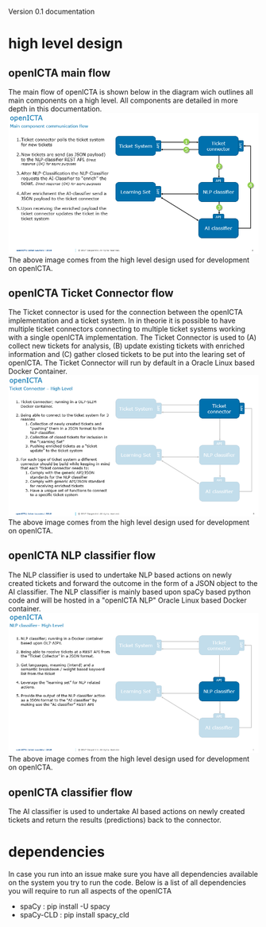 Version 0.1 documentation

# high level design

## openICTA main flow
The main flow of openICTA is shown below in the diagram wich outlines all main components on a high level. All components are detailed in more depth in this documentation.
![openICTA main flow](https://raw.githubusercontent.com/OracleLinuxWorld/inControlTicketAi/master/openICTA/documentation/docs/v01/openICTA_mainflow.png "openICTA main flow")
The above image comes from the high level design used for development on openICTA.

## openICTA Ticket Connector flow
The Ticket connector is used for the connection between the openICTA implementation and a ticket system. In in theorie it is possible to have multiple ticket connectors connecting to multiple ticket systems working with a single openICTA implementation. The Ticket Connector is used to (A) collect new tickets for analysis, (B) update existing tickets with enriched information and (C) gather closed tickets to be put into the learing set of openICTA. The Ticket Connector will run by default in a Oracle Linux based Docker Container. 
![openICTA ticket connector](https://raw.githubusercontent.com/OracleLinuxWorld/inControlTicketAi/master/openICTA/documentation/docs/v01/openICTA_ticketConnector.png "openICTA ticket connector")
The above image comes from the high level design used for development on openICTA.

## openICTA NLP classifier flow
The NLP classifier is used to undertake NLP based actions on newly created tickets and forward the outcome in the form of a JSON object to the AI classifier. The NLP classifier is mainly based upon spaCy based python code and will be hosted in a "openICTA NLP" Oracle Linux based Docker container.
![NLP classifier](https://raw.githubusercontent.com/OracleLinuxWorld/inControlTicketAi/master/openICTA/documentation/docs/v01/openICTA_NLPclassifier.png "NLP classifier")
The above image comes from the high level design used for development on openICTA.

## openICTA  classifier flow
The AI classifier is used to undertake AI based actions on newly created tickets and return the results (predictions) back to the connector.




# dependencies
In case you run into an issue make sure you have all dependencies available on the system you try to run the code. Below is a list of all dependencies you will require to run all aspects of the openICTA

* spaCy     : pip install -U spacy
* spaCy-CLD : pip install spacy_cld
